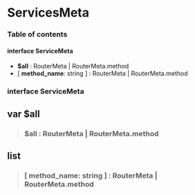 # ServicesMeta

### **Table of contents**

#### interface **ServiceMeta**

* **$all** : RouterMeta \| RouterMeta.method
* \[ **method\_name**: string \] : RouterMeta \| RouterMeta.method

### interface **ServiceMeta**

## var $all

> ### **$all** : RouterMeta \| RouterMeta.method

## list 

> ### \[ **method\_name**: string \] : RouterMeta \| RouterMeta.method

